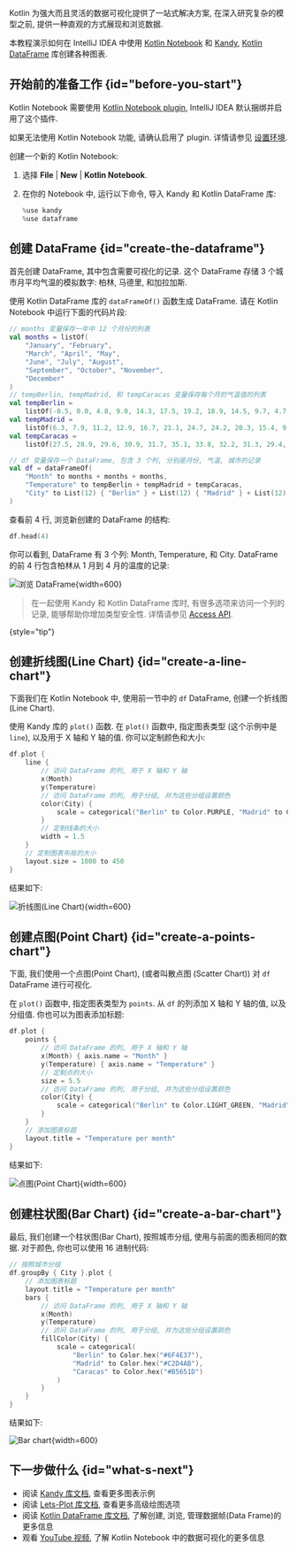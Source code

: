 [//]: # (title: 在 Kotlin Notebook 中使用 Kandy 进行数据可视化)

Kotlin 为强大而且灵活的数据可视化提供了一站式解决方案, 在深入研究复杂的模型之前, 提供一种直观的方式展现和浏览数据.

本教程演示如何在 IntelliJ IDEA 中使用 [Kotlin Notebook](kotlin-notebook-overview.md)
和 [Kandy](https://kotlin.github.io/kandy/welcome.html), [Kotlin DataFrame](https://kotlin.github.io/dataframe/gettingstarted.html) 库创建各种图表.

## 开始前的准备工作 {id="before-you-start"}

Kotlin Notebook 需要使用 [Kotlin Notebook plugin](https://plugins.jetbrains.com/plugin/16340-kotlin-notebook),
IntelliJ IDEA 默认捆绑并启用了这个插件.

如果无法使用 Kotlin Notebook 功能, 请确认启用了 plugin.
详情请参见 [设置环境](kotlin-notebook-set-up-env.md).

创建一个新的 Kotlin Notebook:

1. 选择 **File** | **New** | **Kotlin Notebook**.
2. 在你的 Notebook 中, 运行以下命令, 导入 Kandy 和 Kotlin DataFrame 库:

    ```kotlin
    %use kandy
    %use dataframe
    ```

## 创建 DataFrame {id="create-the-dataframe"}

首先创建 DataFrame, 其中包含需要可视化的记录.
这个 DataFrame 存储 3 个城市月平均气温的模拟数字: 柏林, 马德里, 和加拉加斯.

使用 Kotlin DataFrame 库的 `dataFrameOf()` 函数生成 DataFrame.
请在 Kotlin Notebook 中运行下面的代码片段:

```kotlin
// months 变量保存一年中 12 个月份的列表
val months = listOf(
    "January", "February",
    "March", "April", "May",
    "June", "July", "August",
    "September", "October", "November",
    "December"
)
// tempBerlin, tempMadrid, 和 tempCaracas 变量保存每个月的气温值的列表
val tempBerlin =
    listOf(-0.5, 0.0, 4.8, 9.0, 14.3, 17.5, 19.2, 18.9, 14.5, 9.7, 4.7, 1.0)
val tempMadrid =
    listOf(6.3, 7.9, 11.2, 12.9, 16.7, 21.1, 24.7, 24.2, 20.3, 15.4, 9.9, 6.6)
val tempCaracas =
    listOf(27.5, 28.9, 29.6, 30.9, 31.7, 35.1, 33.8, 32.2, 31.3, 29.4, 28.9, 27.6)

// df 变量保存一个 DataFrame, 包含 3 个列, 分别是月份, 气温, 城市的记录
val df = dataFrameOf(
    "Month" to months + months + months,
    "Temperature" to tempBerlin + tempMadrid + tempCaracas,
    "City" to List(12) { "Berlin" } + List(12) { "Madrid" } + List(12) { "Caracas" }
)
```

查看前 4 行, 浏览新创建的 DataFrame 的结构:

```kotlin
df.head(4)
```

你可以看到, DataFrame 有 3 个列: Month, Temperature, 和 City.
DataFrame 的前 4 行包含柏林从 1 月到 4 月的温度的记录:

![浏览 DataFrame](visualization-dataframe-temperature.png){width=600}

> 在一起使用 Kandy 和 Kotlin DataFrame 库时, 有很多选项来访问一个列的记录, 能够帮助你增加类型安全性.
> 详情请参见 [Access API](https://kotlin.github.io/dataframe/apilevels.html).
>
{style="tip"}

## 创建折线图(Line Chart) {id="create-a-line-chart"}

下面我们在 Kotlin Notebook 中, 使用前一节中的 `df` DataFrame, 创建一个折线图(Line Chart).

使用 Kandy 库的 `plot()` 函数. 在 `plot()` 函数中, 指定图表类型 (这个示例中是 `line`), 以及用于 X 轴和 Y 轴的值.
你可以定制颜色和大小:

```kotlin
df.plot {
    line {
        // 访问 DataFrame 的列, 用于 X 轴和 Y 轴
        x(Month)
        y(Temperature)
        // 访问 DataFrame 的列, 用于分组, 并为这些分组设置颜色
        color(City) {
            scale = categorical("Berlin" to Color.PURPLE, "Madrid" to Color.ORANGE, "Caracas" to Color.GREEN)
        }
        // 定制线条的大小
        width = 1.5
    }
    // 定制图表布局的大小
    layout.size = 1000 to 450
}
```

结果如下:

![折线图(Line Chart)](visualization-line-chart.svg){width=600}

## 创建点图(Point Chart) {id="create-a-points-chart"}

下面, 我们使用一个点图(Point Chart), (或者叫散点图 (Scatter Chart)) 对 `df` DataFrame 进行可视化.

在 `plot()` 函数中, 指定图表类型为 `points`. 从 `df` 的列添加 X 轴和 Y 轴的值, 以及分组值.
你也可以为图表添加标题:

```kotlin
df.plot {
    points {
        // 访问 DataFrame 的列, 用于 X 轴和 Y 轴
        x(Month) { axis.name = "Month" }
        y(Temperature) { axis.name = "Temperature" }
        // 定制点的大小
        size = 5.5
        // 访问 DataFrame 的列, 用于分组, 并为这些分组设置颜色
        color(City) {
            scale = categorical("Berlin" to Color.LIGHT_GREEN, "Madrid" to Color.BLACK, "Caracas" to Color.YELLOW)
        }
    }
    // 添加图表标题
    layout.title = "Temperature per month"
}
```

结果如下:

![点图(Point Chart)](visualization-points-chart.svg){width=600}

## 创建柱状图(Bar Chart) {id="create-a-bar-chart"}

最后, 我们创建一个柱状图(Bar Chart), 按照城市分组, 使用与前面的图表相同的数据.
对于颜色, 你也可以使用 16 进制代码:

```kotlin
// 按照城市分组
df.groupBy { City }.plot {
    // 添加图表标题
    layout.title = "Temperature per month"
    bars {
        // 访问 DataFrame 的列, 用于 X 轴和 Y 轴
        x(Month)
        y(Temperature)
        // 访问 DataFrame 的列, 用于分组, 并为这些分组设置颜色
        fillColor(City) {
            scale = categorical(
                "Berlin" to Color.hex("#6F4E37"),
                "Madrid" to Color.hex("#C2D4AB"),
                "Caracas" to Color.hex("#B5651D")
            )
        }
    }
}
```

结果如下:

![Bar chart](visualization-bar-chart.svg){width=600}

## 下一步做什么 {id="what-s-next"}

* 阅读 [Kandy 库文档](https://kotlin.github.io/kandy/examples.html), 查看更多图表示例
* 阅读 [Lets-Plot 库文档](lets-plot.md), 查看更多高级绘图选项
* 阅读 [Kotlin DataFrame 库文档](https://kotlin.github.io/dataframe/info.html), 了解创建, 浏览, 管理数据帧(Data Frame)的更多信息
* 观看 [YouTube 视频]( https://www.youtube.com/watch?v=m4Cqz2_P9rI&t=4s), 了解 Kotlin Notebook 中的数据可视化的更多信息
